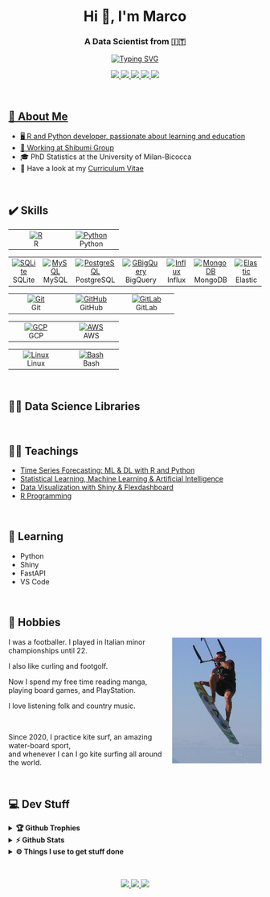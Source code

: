 <h1 align="center">Hi 👋, I'm Marco </h1>
<h3 align="center">A Data Scientist from 🇮🇹 </h3>

<p align="center">
  <a href="https://git.io/typing-svg"><img src="https://readme-typing-svg.demolab.com?font=Ubuntu&size=50&duration=2500&pause=500&color=0BE40C&center=true&vCenter=true&random=false&width=800&height=80&lines=R+and+Python+developer;PhD+in+Statistics;7%2B+years+of+experience;Always+learning+new+things" alt="Typing SVG" /></a>
</p>
<!--https://readme-typing-svg.demolab.com/demo/-->

<p align="center">
  <a href="https://twitter.com/mzano17"> <img src="https://img.icons8.com/color/48/000000/twitter.png" width="3.5%"/>
  <a href="mailto:zanottimarco17@gmail.com"> <img src="https://img.icons8.com/fluent/48/000000/gmail.png" width="3.5%"/>
  <a href="https://marcozanotti.netlify.app/"> <img src="https://img.icons8.com/dotty/80/domain.png" width="3.5%"/>
  <a href="https://www.linkedin.com/in/marco-zanotti-a6a978124/"> <img src="https://img.icons8.com/color/48/000000/linkedin.png" width="3.5%"/>
  <a href="https://api.whatsapp.com/send?phone=393349808108&text=Hello%20Marco,"> <img src="https://img.icons8.com/color/48/whatsapp--v1.png" width="3.5%"/>
</p>

<br />

## 📖 About Me

- 🖥 R and Python developer, passionate about learning and education
- 💼 Working at [Shibumi Group](https://shibumi.group/agencies/)
- 🎓 PhD Statistics at the University of Milan-Bicocca
- 📑 Have a look at my [Curriculum Vitae](https://marcozanotti.github.io/CVitae/cv_resume/cv_en.html) 

<br />

## ✔️ Skills

<table align="center">
  <tr>
    <td align="center" width="96">
      <a href="#macropower-tech">
        <img src="https://www.vectorlogo.zone/logos/r-project/r-project-icon.svg" width="48" height="48" alt="R" />
      </a>
      <br>R
    </td>
    <td align="center" width="96">
      <a href="#macropower-tech">
        <img src="https://www.vectorlogo.zone/logos/python/python-icon.svg" width="48" height="48" alt="Python" />
      </a>
      <br>Python
    </td>
  </tr>
</table>

<table align="center">
  <tr>
    <td align="center" width="96">
      <a href="#macropower-tech">
        <img src="https://www.vectorlogo.zone/logos/sqlite/sqlite-icon.svg" width="48" height="48" alt="SQLite" />
      </a>
      <br>SQLite
    </td>
    <td align="center" width="96">
      <a href="#macropower-tech">
        <img src="https://www.vectorlogo.zone/logos/mysql/mysql-icon.svg" width="48" height="48" alt="MySQL" />
      </a>
      <br>MySQL
    </td>
    <td align="center" width="96">
     <a href="#macropower-tech">
       <img src="https://www.vectorlogo.zone/logos/postgresql/postgresql-icon.svg" width="48" height="48" alt="PostgreSQL" />
     </a>
     <br>PostgreSQL
    </td>
    <td align="center" width="96">
     <a href="#macropower-tech">
       <img src="https://www.vectorlogo.zone/logos/google_bigquery/google_bigquery-icon.svg" width="48" height="48" alt="GBigQuery" />
     </a>
     <br>BigQuery
    </td>
    <td align="center" width="96">
     <a href="#macropower-tech">
       <img src="https://www.vectorlogo.zone/logos/influxdata/influxdata-icon.svg" width="48" height="48" alt="Influx" />
     </a>
     <br>Influx
    </td>
    <td align="center" width="96">
     <a href="#macropower-tech">
       <img src="https://www.vectorlogo.zone/logos/mongodb/mongodb-icon.svg" width="48" height="48" alt="MongoDB" />
     </a>
     <br>MongoDB
    </td>
    <td align="center" width="96">
     <a href="#macropower-tech">
       <img src="https://www.vectorlogo.zone/logos/elastic/elastic-icon.svg" width="48" height="48" alt="Elastic" />
     </a>
     <br>Elastic
    </td>
  </tr>
</table>

<table align="center">
  <tr>
    <td align="center" width="96">
      <a href="#macropower-tech">
        <img src="https://www.vectorlogo.zone/logos/git-scm/git-scm-icon.svg" width="48" height="48" alt="Git" />
      </a>
      <br>Git
    </td>
    <td align="center" width="96">
      <a href="#macropower-tech">
        <img src="https://www.vectorlogo.zone/logos/github/github-icon.svg" width="48" height="48" alt="GitHub" />
      </a>
      <br>GitHub
    </td>
    <td align="center" width="96">
      <a href="#macropower-tech">
        <img src="https://www.vectorlogo.zone/logos/gitlab/gitlab-icon.svg" width="48" height="48" alt="GitLab" />
      </a>
      <br>GitLab
    </td>
  </tr>
</table>

<table align="center">
  <tr>
    <td align="center" width="96">
      <a href="#macropower-tech">
        <img src="https://www.vectorlogo.zone/logos/google_cloud/google_cloud-icon.svg" width="48" height="48" alt="GCP" />
      </a>
      <br>GCP
    </td>
    <td align="center" width="96">
      <a href="#macropower-tech">
        <img src="https://www.vectorlogo.zone/logos/amazon_aws/amazon_aws-icon.svg" width="48" height="48" alt="AWS" />
      </a>
      <br>AWS
    </td>
  </tr>
</table>

<table align="center">
  <tr>
    <td align="center" width="96">
      <a href="#macropower-tech">
        <img src="https://www.vectorlogo.zone/logos/linux/linux-icon.svg" width="48" height="48" alt="Linux" />
      </a>
      <br>Linux
    </td>
    <td align="center" width="96">
      <a href="#macropower-tech">
        <img src="https://www.vectorlogo.zone/logos/gnu_bash/gnu_bash-icon.svg" width="48" height="48" alt="Bash" />
      </a>
      <br>Bash
    </td>
  </tr>
</table>

<br />

## 👨‍💻 Data Science Libraries


<br />

## 👨‍🏫 Teachings

- [Time Series Forecasting: ML & DL with R and Python](https://marcozanotti.github.io/tsforecasting-course/)
- [Statistical Learning, Machine Learning & Artificial Intelligence](https://marcozanotti.github.io/statlearning-course/)
- [Data Visualization with Shiny & Flexdashboard](https://marcozanotti.github.io/rcoding-course/)
- [R Programming](https://marcozanotti.github.io/rcoding-course/)

<br />


## 🔖 Learning

- Python
- Shiny
- FastAPI
- VS Code

<br />


## 🎲 Hobbies

<img align="right" src="https://github.com/marcozanotti/website/blob/main/static/img/kite4.png" height=250/>

I was a footballer. I played in Italian minor championships until 22.  

I also like curling and footgolf.
  
Now I spend my free time reading manga, playing board games, and PlayStation.  

I love listening folk and country music.  
  
<br />  

Since 2020, I practice kite surf, an amazing water-board sport,  
and whenever I can I go kite surfing all around the world.

<br />


## 💻 Dev Stuff  

<details>
  <summary><b>🏆 Github Trophies</b></summary>
  <br />
  <img src="https://github-profile-trophy.vercel.app/?username=marcozanotti"/>
</details>

<details>
  <summary><b>⚡ Github Stats</b></summary>
  <br />
  <img height="180em" src="https://github-readme-stats.vercel.app/api?username=marcozanotti&show_icons=true&hide_border=true&&count_private=true&include_all_commits=true"/>
  <img height="180em" src="https://github-readme-stats.vercel.app/api/top-langs/?username=marcozanotti&exclude_repo=KNN-Image-Classification&show_icons=true&hide_border=true&layout=compact&langs_count=8"/>
</details>

<details>
  <br />
  <summary><b>⚙️ Things I use to get stuff done</b></summary>
  	<ul>
  	  <li><b>OS:</b> Ubuntu 22.04</li>
	    <li><b>Laptop: </b> Dell</li>
  	  <li><b>Browser: </b> Chrome</li>
	    <li><b>Code Editor:</b> RStudio, PyCharm</li>
	    <li><b>To Stay Updated:</b> Twitter, Medium</li>
	</ul>
</details>

<br />

##

<p align="center">
  <a href="https://github.com/marcozanotti"> <img src="https://img.shields.io/github/followers/marcozanotti?label=follow&style=social" width="10%"/>
  <a href="https://github.com/ellerbrock/open-source-badge/"> <img src="https://badges.frapsoft.com/os/v1/open-source.svg?v=102" width="10%"/>
  <a href="https://github.com/marcozanotti"> <img src="https://komarev.com/ghpvc/?username=marcozanotti&logo=GitHub&label=github%20visits&color=336699&logoColor=white&style=flat-square" width="10%"/>
</p>
